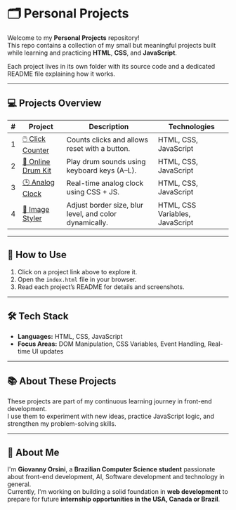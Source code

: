 # 🗂️ Personal Projects

Welcome to my **Personal Projects** repository!  
This repo contains a collection of my small but meaningful projects built while learning and practicing **HTML**, **CSS**, and **JavaScript**.  

Each project lives in its own folder with its source code and a dedicated README file explaining how it works.

---

## 💻 Projects Overview

| # | Project | Description | Technologies |
|---|----------|--------------|---------------|
| 1 | [🖱️ Click Counter](./Click_Counter) | Counts clicks and allows reset with a button. | HTML, CSS, JavaScript |
| 2 | [🥁 Online Drum Kit](./Online_Drum_Kit) | Play drum sounds using keyboard keys (A–L). | HTML, CSS, JavaScript |
| 3 | [🕒 Analog Clock](./Analog_Clock) | Real-time analog clock using CSS + JS. | HTML, CSS, JavaScript |
| 4 | [🎨 Image Styler](./Image_Styler) | Adjust border size, blur level, and color dynamically. | HTML, CSS Variables, JavaScript |

---

## 🚀 How to Use
1. Click on a project link above to explore it.  
2. Open the `index.html` file in your browser.  
3. Read each project’s README for details and screenshots.

---

## 🛠️ Tech Stack
- **Languages:** HTML, CSS, JavaScript  
- **Focus Areas:** DOM Manipulation, CSS Variables, Event Handling, Real-time UI updates  

---

## 📚 About These Projects
These projects are part of my continuous learning journey in front-end development.  
I use them to experiment with new ideas, practice JavaScript logic, and strengthen my problem-solving skills.  

---

## 👋 About Me
I'm **Giovanny Orsini**, a **Brazilian Computer Science student** passionate about front-end development, AI, Software development and technology in general.  
Currently, I'm working on building a solid foundation in **web development** to prepare for future **internship opportunities in the USA, Canada or Brazil**.
